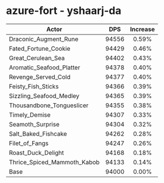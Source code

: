 # azure-fort - yshaarj-da
| Actor | DPS | Increase |
|---|:---:|:---:|
|Draconic_Augment_Rune|94556|0.59%|
|Fated_Fortune_Cookie|94429|0.46%|
|Great_Cerulean_Sea|94402|0.43%|
|Aromatic_Seafood_Platter|94378|0.40%|
|Revenge_Served_Cold|94377|0.40%|
|Feisty_Fish_Sticks|94366|0.39%|
|Sizzling_Seafood_Medley|94365|0.39%|
|Thousandbone_Tongueslicer|94355|0.38%|
|Timely_Demise|94307|0.33%|
|Seamoth_Surprise|94304|0.32%|
|Salt_Baked_Fishcake|94262|0.28%|
|Filet_of_Fangs|94247|0.26%|
|Roast_Duck_Delight|94168|0.18%|
|Thrice_Spiced_Mammoth_Kabob|94133|0.14%|
|Base|94000|0.00%|
